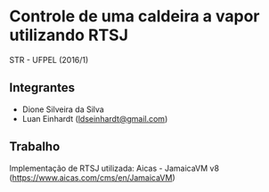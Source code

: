 # Controle de uma caldeira a vapor utilizando RTSJ

STR - UFPEL (2016/1)

## Integrantes

 * Dione Silveira da Silva
 * Luan Einhardt (<ldseinhardt@gmail.com>)

## Trabalho

Implementação de RTSJ utilizada: Aicas - JamaicaVM v8 (https://www.aicas.com/cms/en/JamaicaVM)
